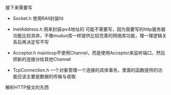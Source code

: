 接下来需要写

* Socket.h
使用RAII封装fd

* InetAddress.h
用来封装ipv4地址的
可能不需要写，因为我要写的http服务器功能比较具体，不像muduo库一样提供比较完善的网络库功能，理一理逻辑关系后再决定写不写

* Acceptor.h
mainloop不使用Channel，而是使用Acceptor来监听端口，然后把新的连接分给其他Channel

* TcpConnection.h
一个对象管理一个连接的具体事务，里面的函数提供的功能应该主要是数据的传输与收取

解析HTTP报文的东西